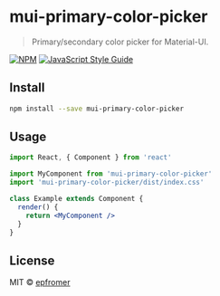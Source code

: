 # mui-primary-color-picker

> Primary/secondary color picker for Material-UI.

[![NPM](https://img.shields.io/npm/v/mui-primary-color-picker.svg)](https://www.npmjs.com/package/mui-primary-color-picker) [![JavaScript Style Guide](https://img.shields.io/badge/code_style-standard-brightgreen.svg)](https://standardjs.com)

## Install

```bash
npm install --save mui-primary-color-picker
```

## Usage

```jsx
import React, { Component } from 'react'

import MyComponent from 'mui-primary-color-picker'
import 'mui-primary-color-picker/dist/index.css'

class Example extends Component {
  render() {
    return <MyComponent />
  }
}
```

## License

MIT © [epfromer](https://github.com/epfromer)
